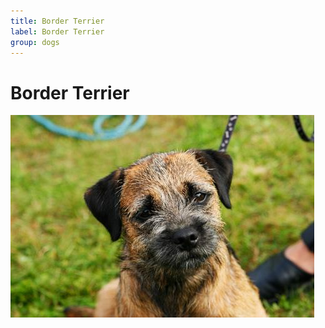```yaml
---
title: Border Terrier
label: Border Terrier
group: dogs
---
```


# Border Terrier

![Border Terrier](/assets/images/Border_terrier/image.jpg "Border Terrier")